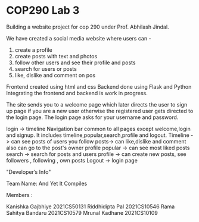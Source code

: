 # COP290 Lab 3
Building a website project for cop 290 under Prof. Abhilash Jindal.

We have created a social media website where users can -

1. create a profile
2. create posts with text and photos
3. follow other users and see their profile and posts
4. search for users or posts
5. like, dislike and comment on pos

Frontend created using html and css
Backend done using Flask and Python
Integrating the frontend and backend is work in progress.

The site sends you to a welcome page which later directs the user to sign up page if you are a new user otherwise the registered user gets directed to the login page. The login page asks for your username and password.

login -> timeline
Navigation bar common to all pages except welcome,login and signup. It includes timeline,popular,search,profile and logout.
Timeline -> can see posts of users you follow
posts-> can like,dislike and comment also can go to the post's owner profile
popular -> can see most liked posts
search -> search for posts and users
profile -> can create new posts, see followers , following , own posts
Logout -> login page

"Developer’s Info"

Team Name: And Yet It Compiles

Members :

Kanishka Gajbhiye 2021CS50131
Riddhidipta Pal 2021CS10546
Rama Sahitya Bandaru 2021CS10579
Mrunal Kadhane 2021CS10109
